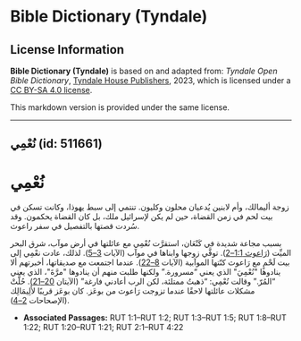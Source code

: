 # Bible Dictionary (Tyndale)

## License Information

**Bible Dictionary (Tyndale)** is based on and adapted from: _Tyndale Open Bible Dictionary_, [Tyndale House Publishers](https://tyndaleopenresources.com/), 2023, which is licensed under a [CC BY-SA 4.0 license](https://creativecommons.org/licenses/by-sa/4.0/legalcode.en).

This markdown version is provided under the same license.



--------------------------------

## نُعْمِي (id: 511661)

نُعْمِي
=======

زوجة أليمالك، وأم لابنين يُدعيان محلون وكليون. تنتمي إلى سبط يهوذا، وكانت تسكن في بيت لحم في زمن القضاة، حين لم يكن لإسرائيل ملك، بل كان القضاة يحكمون. وقد سُردت قصتها بالتفصيل في سفر راعوث.

بسبب مجاعة شديدة في كَنْعَان، استقرَّت نُعْمِي مع عائلتها في أرض موآب، شرق البحر الميِّت ([رَاعوث 1:1–2](https://ref.ly/Ruth1:1-Ruth1:2)). توفَّي زوجها وابناها في موآب (الآيات [3–5](https://ref.ly/Ruth1:3-Ruth1:5)). لذلك، عادت نعْمِي إلى بيت لَحْمٍ مع رَاعوث كنّتها الموآبية (الآيات [8–22](https://ref.ly/Ruth1:8-Ruth1:22)). عندما اجتمعت مع صديقاتها، أخبرتهم ألا ينادوها "نُعْمِيَ" الذي يعني “مسرورة.” ولكنها طلبت منهم أن ينادوها "مرَّةَ"، الذي يعني “المُرّ.” وقالت نُعْمِي: “ذهبتُ ممتلئة، لكن الرب أعادني فارغة” (الآيتان [20–21](https://ref.ly/Ruth1:20-Ruth1:21)). حُلَّتْ مشكلات عائلتها لاحقًا عندما تزوجت رَاعوث من بوعَز. كان بوعَز قريبًا لأَلِيمَالِك (الإصحاحات [2–4](https://ref.ly/Ruth2:1-Ruth4:22)).

* **Associated Passages:** RUT 1:1–RUT 1:2; RUT 1:3–RUT 1:5; RUT 1:8–RUT 1:22; RUT 1:20–RUT 1:21; RUT 2:1–RUT 4:22

